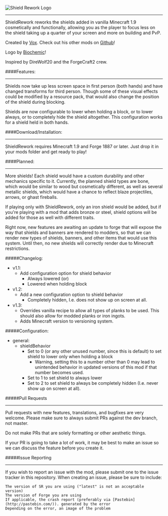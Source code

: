 ![Shield Rework Logo](https://raw.githubusercontent.com/VoxMods/ShieldRework/dev/img/ShieldRework.png)

-------------------------

ShieldRework reworks the shields added in vanilla Minecraft 1.9 cosmetically and functionally, allowing you as the player to focus less on the shield taking up a quarter of your screen and more on building and PvP.

Created by [Vox](https://github.com/WardBenjamin). Check out his other mods on [Github](https://github.com/VoxMods)!

Logo by [Biochemic](https://github.com/TheBiochemic)!

Inspired by DireWolf20 and the ForgeCraft2 crew.

####Features:

---------------------------

Shields now take up less screen space in first person (both hands) and have changed transforms for third person. Though some of these visual effects could be modified by a resource pack, that would also change the position of the shield during blocking.

Shields are now configurable to lower when holding a block, or to lower always, or to completely hide the shield altogether. This configuration works for a shield held in both hands.

####Download/Installation:

-----------------------

ShieldRework requires Minecraft 1.9 and Forge 1887 or later. Just drop it in your mods folder and get ready to play!

####Planned:

---------------------------

More shields! Each shield would have a custom durability and other mechanics specific to it. Currently, the planned shield types are bone, which would be similar to wood but cosmetically different, as well as several metallic shields, which would have a chance to reflect blaze projectiles, arrows, or ghast fireballs.

If playing only with ShieldRework, only an iron shield would be added, but if you're playing with a mod that adds bronze or steel, shield options will be added for those as well with different traits.

Right now, new features are awaiting an update to forge that will expose the way that shields and banners are rendered to modders, so that we can render new types of shields, banners, and other items that would use this system. Until then, no new shields will correctly render due to Minecraft restrictions.


#####Changelog:
 - v1.1:
     - Add configuration option for shield behavior
         - Always lowered (or)
         - Lowered when holding block
 - v1.2:
     - Add a new configuration option to shield behavior
         - Completely hidden, I.e. does not show up on screen at all.
 - v1.3:
     - Overrides vanilla recipe to allow all types of planks to be used. This should also allow for modded planks or iron ingots.
     - Adds Minecraft version to versioning system.

#####Configuration:
 - general:
     - shieldBehavior
         - Set to 0 (or any other unused number, since this is default) to set shield to lower only when holding a block
             - Warning, setting this to a number other than 0 may lead to unintended behavior in updated versions of this mod if that number becomes used.
         - Set to 1 to set shield to always lower
         - Set to 2 to set shield to always be completely hidden (I.e. never show up on screen at all).

#####Pull Requests

--------------------

Pull requests with new features, translations, and bugfixes are very welcome. Please make sure to always submit PRs against the dev branch, not master.

Do not make PRs that are solely formatting or other aesthetic things.

If your PR is going to take a lot of work, it may be best to make an issue so we can discuss the feature before you create it.

#####Issue Reporting

----------------------

If you wish to report an issue with the mod, please submit one to the issue tracker in this repository.  When creating an
issue, please be sure to include:

    The version of SR you are using ("latest" is not an acceptable version)
    The version of Forge you are using
    If applicable, the crash report (preferably via [Pastebin](http://pastebin.com/)). generated by the error
    Depending on the error, an image of the problem